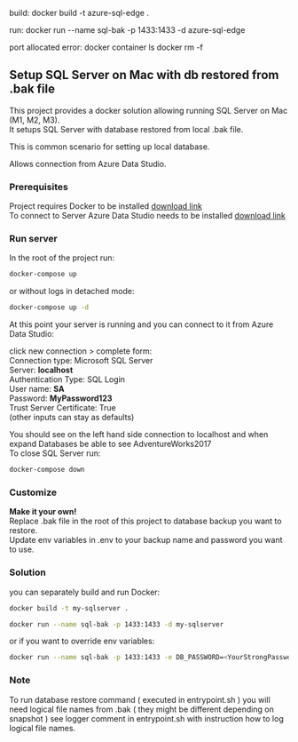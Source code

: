 build:
docker build -t azure-sql-edge .   

run:
docker run --name sql-bak -p 1433:1433 -d azure-sql-edge

port allocated error:
docker container ls
docker rm -f <container-name>

## Setup SQL Server on Mac with db restored from .bak file

This project provides a docker solution allowing running SQL Server on Mac (M1, M2, M3).  
It setups SQL Server with database restored from local .bak file.

This is common scenario for setting up local database.

Allows connection from Azure Data Studio.

### Prerequisites
Project requires Docker to be installed [download link](https://docs.docker.com/desktop/install/mac-install/)  
To connect to Server Azure Data Studio needs to be installed [download link](https://learn.microsoft.com/en-us/azure-data-studio/download-azure-data-studio)  

### Run server

In the root of the project run:  
```sh
docker-compose up
```
or without logs in detached mode:  
```sh
docker-compose up -d
```
At this point your server is running and you can connect to it from Azure Data Studio:

click new connection > complete form:    
Connection type: Microsoft SQL Server  
Server: **localhost**  
Authentication Type: SQL Login  
User name: **SA**  
Password: **MyPassword123**  
Trust Server Certificate: True  
(other inputs can stay as defaults)

You should see on the left hand side connection to localhost and when expand Databases be able to see AdventureWorks2017  
To close SQL Server run:  
```sh
docker-compose down
```

### Customize
**Make it your own!**  
Replace .bak file in the root of this project to database backup you want to restore.  
Update env variables in .env to your backup name and password you want to use.  

### Solution
you can separately build and run Docker:  
```sh
docker build -t my-sqlserver . 
```
```sh
docker run --name sql-bak -p 1433:1433 -d my-sqlserver
```

or if you want to override env variables:  
```sh
docker run --name sql-bak -p 1433:1433 -e DB_PASSWORD=<YourStrongPassword> -e DB_NAME=<YourBakDBName> -d my-sqlserver
```

### Note
To run database restore command ( executed in entrypoint.sh ) you will need logical file names from .bak ( they might be different depending on snapshot ) see logger comment in entrypoint.sh with instruction how to log logical file names.   
